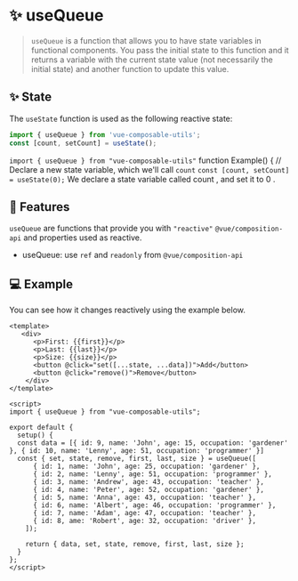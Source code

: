 # :sparkles: useQueue

> `useQueue` is a function that allows you to have state variables in functional components. You pass the initial state to this function and it returns a variable with the current state value (not necessarily the initial state) and another function to update this value.

## :sparkles: State

The `useState` function is used as the following reactive state:

```js
import { useQueue } from 'vue-composable-utils';
const [count, setCount] = useState();
```

`import { useQueue } from "vue-composable-utils"` function Example() { // Declare a new state variable, which we'll call `count` `const [count, setCount] = useState(0);` We declare a state variable called count , and set it to 0 .

## :rocket: Features

`useQueue` are functions that provide you with `"reactive"` `@vue/composition-api` and properties used as reactive.

- useQueue: use `ref` and `readonly` from `@vue/composition-api`

## :computer: Example

You can see how it changes reactively using the example below.

<QueueComponent />

```vue
<template>
   <div>
      <p>First: {{first}}</p>
      <p>Last: {{last}}</p>
      <p>Size: {{size}}</p>
      <button @click="set([...state, ...data])">Add</button>
      <button @click="remove()">Remove</button>
    </div>
</template>

<script>
import { useQueue } from "vue-composable-utils";

export default {
  setup() {
  const data = [{ id: 9, name: 'John', age: 15, occupation: 'gardener' }, { id: 10, name: 'Lenny', age: 51, occupation: 'programmer' }]
  const { set, state, remove, first, last, size } = useQueue([
      { id: 1, name: 'John', age: 25, occupation: 'gardener' },
      { id: 2, name: 'Lenny', age: 51, occupation: 'programmer' },
      { id: 3, name: 'Andrew', age: 43, occupation: 'teacher' },
      { id: 4, name: 'Peter', age: 52, occupation: 'gardener' },
      { id: 5, name: 'Anna', age: 43, occupation: 'teacher' },
      { id: 6, name: 'Albert', age: 46, occupation: 'programmer' },
      { id: 7, name: 'Adam', age: 47, occupation: 'teacher' },
      { id: 8, ame: 'Robert', age: 32, occupation: 'driver' },
    ]);

    return { data, set, state, remove, first, last, size };
  }
};
</script>
```

<ToggleDarkMode/>
